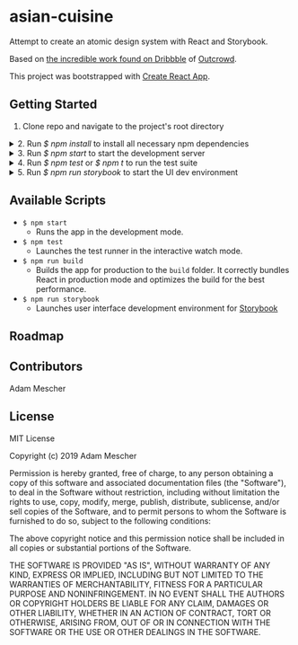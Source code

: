 # asian-cuisine

Attempt to create an atomic design system with React and Storybook.

Based on [the incredible work found on Dribbble](https://dribbble.com/shots/6840107-Landing-page-Asian-Cuisine) of [Outcrowd](https://outcrowd.io).

This project was bootstrapped with [Create React App](https://github.com/facebook/create-react-app).

## Getting Started

1. Clone repo and navigate to the project's root directory
<details>
   <summary>2. Run <em>$ npm install</em> to install all necessary npm dependencies</summary>
   <a href="https://asciinema.org/a/268503">
      <img src="https://asciinema.org/a/268503.svg" height="300px"/>
   </a>
</details>
<details>
   <summary>3. Run <em>$ npm start</em> to start the development server</summary>
   <a href="https://asciinema.org/a/268503">
      <img src="" height="300px"/>
   </a>
</details>
<details>
   <summary>4. Run <em>$ npm test</em> or <em>$ npm t</em> to run the test suite</summary>
   <a href="https://asciinema.org/a/268503">
      <img src="" height="300px"/>
   </a>
</details>
<details>
   <summary>5. Run <em>$ npm run storybook</em> to start the UI dev environment</summary>
   <a href="">
      <img src="" height="300px"/>
   </a>
</details>

## Available Scripts

* `$ npm start`
    * Runs the app in the development mode.
* `$ npm test`
    * Launches the test runner in the interactive watch mode.
* `$ npm run build`
    * Builds the app for production to the `build` folder. It correctly bundles React in production mode and optimizes the build for the best performance.
*  `$ npm run storybook`
    * Launches user interface development environment for [Storybook](https://storybook.js.org/)

## Roadmap

## Contributors

Adam Mescher

## License

MIT License

Copyright (c) 2019 Adam Mescher

Permission is hereby granted, free of charge, to any person obtaining a copy
of this software and associated documentation files (the "Software"), to deal
in the Software without restriction, including without limitation the rights
to use, copy, modify, merge, publish, distribute, sublicense, and/or sell
copies of the Software, and to permit persons to whom the Software is
furnished to do so, subject to the following conditions:

The above copyright notice and this permission notice shall be included in all
copies or substantial portions of the Software.

THE SOFTWARE IS PROVIDED "AS IS", WITHOUT WARRANTY OF ANY KIND, EXPRESS OR
IMPLIED, INCLUDING BUT NOT LIMITED TO THE WARRANTIES OF MERCHANTABILITY,
FITNESS FOR A PARTICULAR PURPOSE AND NONINFRINGEMENT. IN NO EVENT SHALL THE
AUTHORS OR COPYRIGHT HOLDERS BE LIABLE FOR ANY CLAIM, DAMAGES OR OTHER
LIABILITY, WHETHER IN AN ACTION OF CONTRACT, TORT OR OTHERWISE, ARISING FROM,
OUT OF OR IN CONNECTION WITH THE SOFTWARE OR THE USE OR OTHER DEALINGS IN THE
SOFTWARE.
